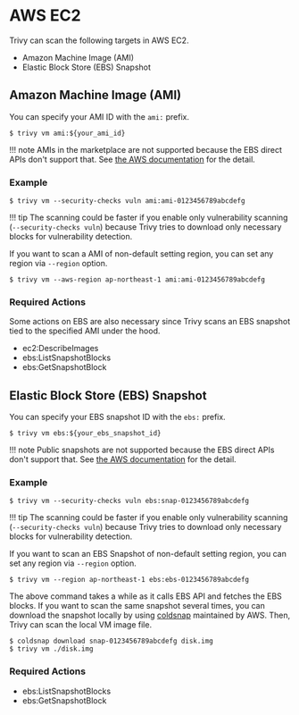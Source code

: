 # AWS EC2

Trivy can scan the following targets in AWS EC2.

- Amazon Machine Image (AMI)
- Elastic Block Store (EBS) Snapshot

## Amazon Machine Image (AMI)
You can specify your AMI ID with the `ami:` prefix.

```shell
$ trivy vm ami:${your_ami_id}
```

!!! note
    AMIs in the marketplace are not supported because the EBS direct APIs don't support that.
    See [the AWS documentation][ebsapi-elements] for the detail.

### Example

```shell
$ trivy vm --security-checks vuln ami:ami-0123456789abcdefg
```

!!! tip
    The scanning could be faster if you enable only vulnerability scanning (`--security-checks vuln`) because Trivy tries to download only necessary blocks for vulnerability detection.

If you want to scan a AMI of non-default setting region, you can set any region via `--region` option.

```shell
$ trivy vm --aws-region ap-northeast-1 ami:ami-0123456789abcdefg
```


### Required Actions
Some actions on EBS are also necessary since Trivy scans an EBS snapshot tied to the specified AMI under the hood.

- ec2:DescribeImages
- ebs:ListSnapshotBlocks
- ebs:GetSnapshotBlock

## Elastic Block Store (EBS) Snapshot
You can specify your EBS snapshot ID with the `ebs:` prefix.

```shell
$ trivy vm ebs:${your_ebs_snapshot_id}
```

!!! note
    Public snapshots are not supported because the EBS direct APIs don't support that.
    See [the AWS documentation][ebsapi-elements] for the detail.

### Example
```shell
$ trivy vm --security-checks vuln ebs:snap-0123456789abcdefg
```

!!! tip
The scanning could be faster if you enable only vulnerability scanning (`--security-checks vuln`) because Trivy tries to download only necessary blocks for vulnerability detection.

If you want to scan an EBS Snapshot of non-default setting region, you can set any region via `--region` option.

```shell
$ trivy vm --region ap-northeast-1 ebs:ebs-0123456789abcdefg
```


The above command takes a while as it calls EBS API and fetches the EBS blocks.
If you want to scan the same snapshot several times, you can download the snapshot locally by using [coldsnap][coldsnap] maintained by AWS.
Then, Trivy can scan the local VM image file.

```shell
$ coldsnap download snap-0123456789abcdefg disk.img
$ trivy vm ./disk.img
```

### Required Actions

- ebs:ListSnapshotBlocks
- ebs:GetSnapshotBlock

[ebsapi-elements]: https://docs.aws.amazon.com/AWSEC2/latest/UserGuide/ebs-accessing-snapshot.html#ebsapi-elements
[coldsnap]: https://github.com/awslabs/coldsnap